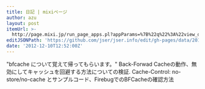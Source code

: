 ```yaml
---
title: 日記 | mixiページ
author: azu
layout: post
itemUrl: >-
  http://page.mixi.jp/run_page_apps.pl?appParams=%7B%22q%22%3A%22view_diary%22%2C%22diary_id%22%3A%22626856%22%7D&module_id=1624755&page_id=287564
editJSONPath: 'https://github.com/jser/jser.info/edit/gh-pages/data/2012/12/index.json'
date: '2012-12-10T12:52:00Z'
---
```

&quot;bfcache について覚えて帰ってもらいます。&quot;
Back-Forwad Cacheの動作、無効にしてキャッシュを回避する方法についての検証.
Cache-Control: no-store/no-cache とサンプルコード、FirebugでのBFCacheの確認方法
